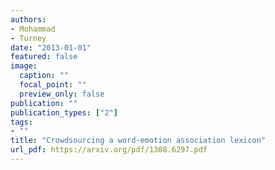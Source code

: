 ```yaml
---
authors:
- Mohammad
- Turney
date: "2013-01-01"
featured: false
image:
  caption: ""
  focal_point: ""
  preview_only: false
publication: ""
publication_types: ["2"]
tags:
- ""
title: "Crowdsourcing a word-emotion association lexicon"
url_pdf: https://arxiv.org/pdf/1308.6297.pdf
---
```

